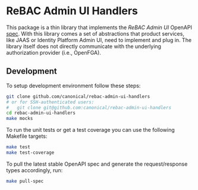 # ReBAC Admin UI Handlers

This package is a thin library that implements the *ReBAC Admin UI* OpenAPI [spec][openapi-spec]. With this library comes a set of abstractions that product services, like JAAS or Identity Platform Admin UI, need to implement and plug in. The library itself does not directly communicate with the underlying authorization provider (i.e., OpenFGA).

[openapi-spec]: https://github.com/canonical/openfga-admin-openapi-spec

## Development

To setup development environment follow these steps:

```sh
git clone github.com/canonical/rebac-admin-ui-handlers
# or for SSH-authenticated users:
#   git clone git@github.com:canonical/rebac-admin-ui-handlers
cd rebac-admin-ui-handlers
make mocks
```

To run the unit tests or get a test coverage you can use the following Makefile targets:

```sh
make test
make test-coverage
```

To pull the latest stable OpenAPI spec and generate the request/response types accordingly, run:

```sh
make pull-spec
```
